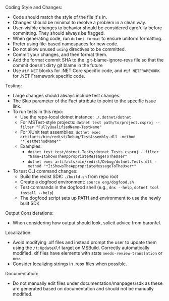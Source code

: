 Coding Style and Changes:
- Code should match the style of the file it's in.
- Changes should be minimal to resolve a problem in a clean way.
- User-visible changes to behavior should be considered carefully before committing. They should always be flagged.
- When generating code, run `dotnet format` to ensure uniform formatting.
- Prefer using file-based namespaces for new code.
- Do not allow unused `using` directives to be committed.
- Commit your changes, and then format them.
- Add the format commit SHA to the .git-blame-ignore-revs file so that the commit doesn't dirty git blame in the future
- Use `#if NET` blocks for .NET Core specific code, and `#if NETFRAMEWORK` for .NET Framework specific code.

Testing:
- Large changes should always include test changes.
- The Skip parameter of the Fact attribute to point to the specific issue link.
- To run tests in this repo:
  - Use the repo-local dotnet instance: `./.dotnet/dotnet`
  - For MSTest-style projects: `dotnet test path/to/project.csproj --filter "FullyQualifiedName~TestName"`
  - For XUnit test assemblies: `dotnet exec artifacts/bin/redist/Debug/TestAssembly.dll -method "*TestMethodName*"`
  - Examples:
    - `dotnet test test/dotnet.Tests/dotnet.Tests.csproj --filter "Name~ItShowsTheAppropriateMessageToTheUser"`
    - `dotnet exec artifacts/bin/redist/Debug/dotnet.Tests.dll -method "*ItShowsTheAppropriateMessageToTheUser*"`
- To test CLI command changes:
  - Build the redist SDK: `./build.sh` from repo root
  - Create a dogfood environment: `source eng/dogfood.sh` 
  - Test commands in the dogfood shell (e.g., `dnx --help`, `dotnet tool install --help`)
  - The dogfood script sets up PATH and environment to use the newly built SDK

Output Considerations:
- When considering how output should look, solicit advice from baronfel.

Localization:
- Avoid modifying .xlf files and instead prompt the user to update them using the `/t:UpdateXlf` target on MSBuild. Correctly automatically modified .xlf files have elements with state `needs-review-translation` or `new`.
- Consider localizing strings in .resx files when possible.

Documentation:
- Do not manually edit files under documentation/manpages/sdk as these are generated based on documentation and should not be manually modified.
